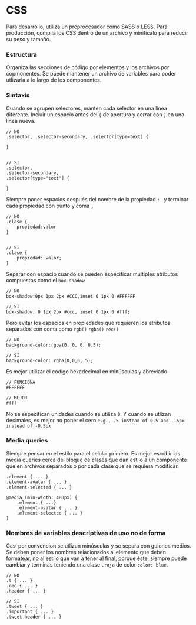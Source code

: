 # CSS
Para desarrollo, utiliza un preprocesador como SASS o LESS. 
Para producción, compila los CSS dentro de un archivo y minificalo para reducir su peso y tamaño.

### Estructura 
Organiza las secciones de código por elementos y los archivos por copmonentes.
Se puede mantener un archivo de variables para poder utlizarla a lo largo de los componentes.


### Sintaxis
Cuando se agrupen selectores, manten cada selector en una linea diferente.
Incluir un espacio antes del `{` de apertura y cerrar con `}` en una línea nueva.
```
// NO
.selector, .selector-secondary, .selector[type=text] {

}


// SI
.selector,
.selector-secondary,
.selector[type="text"] {

}
```

Siempre poner espacios después del nombre de la propiedad `: ` y terminar cada propiedad con punto y coma `;`
```
// NO
.clase {
    propiedad:valor
}


// SI
.clase {
    propiedad: valor;
}
```

Separar con espacio cuando se pueden especificar multiples atributos compuestos como el `box-shadow`
```
// NO
box-shadow:0px 1px 2px #CCC,inset 0 1px 0 #FFFFFF

// SI
box-shadow: 0 1px 2px #ccc, inset 0 1px 0 #fff;
```
Pero evitar los espacios en propiedades que requieren los atributos separados con coma como `rgb()` `rgba()` `rec()`
```
// NO
background-color:rgba(0, 0, 0, 0.5);

// SI
background-color: rgba(0,0,0,.5);
```

Es mejor utilizar el código hexadecimal en minúsculas y abreviado
```
// FUNCIONA
#FFFFFF

// MEJOR
#fff
```

No se especifican unidades cuando se utiliza `0`. Y cuando se utlizan decimales, es mejor no poner el cero
`e.g., .5 instead of 0.5 and -.5px instead of -0.5px`


### Media queries
Siempre pensar en el estilo para el celular primero.
Es mejor escribir las media queries cerca del bloque de clases que dan estilo a un componente que en archivos separados o por cada clase que se requiera modificar.
```
.element { ... }
.element-avatar { ... }
.element-selected { ... }

@media (min-width: 480px) {
    .element { ...}
    .element-avatar { ... }
    .element-selected { ... }
}
```

### Nombres de variables descriptivas de uso no de forma
Casi por convencion se utlizan minúsculas y se separa con guiones medios. Se deben poner los nombres relacionados al elemento que deben formatear, no al estilo que van a tener al final, porque éste, siempre puede cambiar y terminas teniendo una clase `.roja` de color `color: blue`.

```
// NO
.t { ... }
.red { ... }
.header { ... }

// SI
.tweet { ... }
.important { ... }
.tweet-header { ... }
```
